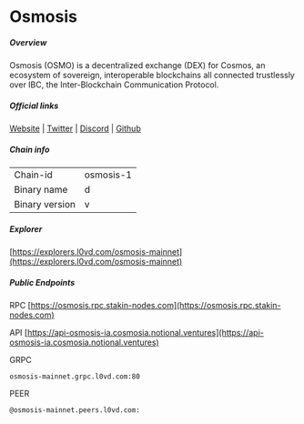 # Osmosis


##### Overview
Osmosis (OSMO) is a decentralized exchange (DEX) for Cosmos, an ecosystem of sovereign, interoperable blockchains all connected trustlessly over IBC, the Inter-Blockchain Communication Protocol.


##### Official links
[Website](https://osmosis.zone) | [Twitter](https://twitter.com/osmosiszone) | [Discord](https://discord.gg/osmosis) | [Github](https://github.com/osmosis-labs)

##### Chain info

|  |  |
| ------ | ------ |
| Chain-id | osmosis-1 |
| Binary name | d |
| Binary version | v |

##### Explorer
[https://explorers.l0vd.com/osmosis-mainnet](https://explorers.l0vd.com/osmosis-mainnet)

##### Public Endpoints
RPC
[https://osmosis.rpc.stakin-nodes.com](https://osmosis.rpc.stakin-nodes.com)

API
[https://api-osmosis-ia.cosmosia.notional.ventures](https://api-osmosis-ia.cosmosia.notional.ventures)

GRPC
```
osmosis-mainnet.grpc.l0vd.com:80
```

PEER
```
@osmosis-mainnet.peers.l0vd.com:
```
